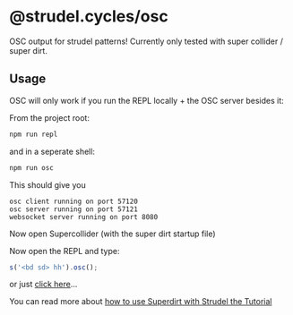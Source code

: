 # @strudel.cycles/osc

OSC output for strudel patterns! Currently only tested with super collider / super dirt.

## Usage

OSC will only work if you run the REPL locally + the OSC server besides it:

From the project root:

```js
npm run repl
```

and in a seperate shell:

```js
npm run osc
```

This should give you

```log
osc client running on port 57120
osc server running on port 57121
websocket server running on port 8080
```

Now open Supercollider (with the super dirt startup file)

Now open the REPL and type:

```js
s('<bd sd> hh').osc();
```

or just [click here](http://localhost:3000/#cygiPGJkIHNkPiBoaCIpLm9zYygp)...

You can read more about [how to use Superdirt with Strudel the Tutorial](https://strudel.tidalcycles.org/tutorial/#superdirt-api)

